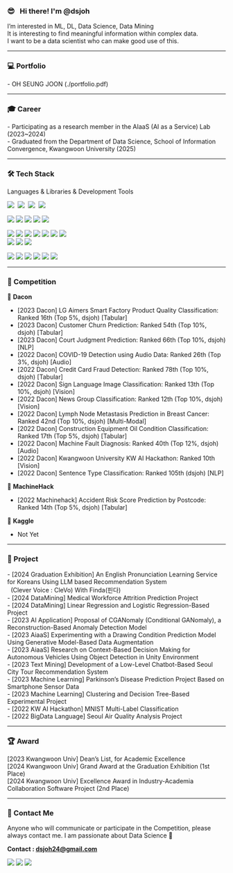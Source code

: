 ### 😎 &nbsp; Hi there! I'm <b> @dsjoh</b> <br/> 
<p>
I’m interested in ML, DL, Data Science, Data Mining </br>
It is interesting to find meaningful information within complex data. </br>
I want to be a data scientist who can make good use of this. </br>
</p>

-----------------------------------------------------

### 💻 Portfolio
<p>
-  OH SEUNG JOON (./portfolio.pdf) </br>
</p>

-----------------------------------------------------
### 🎓 Career
<p>
-  Participating as a research member in the AIaaS (AI as a Service) Lab (2023~2024) </br>
-  Graduated from the Department of Data Science, School of Information Convergence, Kwangwoon University (2025) </br>
</p>

-----------------------------------------------------


### 🛠 Tech Stack
Languages & Libraries & Development Tools </b>
<p>
 <img src="https://img.shields.io/badge/C-A8B9CC?style=flat-square&logo=C&logoColor=white"/></a>&nbsp
 <img src="https://img.shields.io/badge/C++-00599C?style=flat-square&logo=C%2B%2B&logoColor=white"/></a>&nbsp 
 <img src="https://img.shields.io/badge/Python-3766AB?style=flat-square&logo=Python&logoColor=white"/></a>&nbsp 
 <img src="https://img.shields.io/badge/Java-007396?style=flat-square&logo=Java&logoColor=white"/></a>&nbsp </br>
 
 <img src="https://img.shields.io/badge/PyTorch-EE4C2C?style=flat-square&logo=pytorch&logoColor=white"/></a> 
 <img src="https://img.shields.io/badge/TensorFlow-FF6F00?style=flat-square&logo=tensorflow&logoColor=white"/></a> 
 <img src="https://img.shields.io/badge/Scikit Learn-F7931E?style=flat-square&logo=scikitlearn&logoColor=white"/></a> 
 <img src="https://img.shields.io/badge/Pandas-150458?style=flat-square&logo=pandas&logoColor=white"/></a>
 <img src="https://img.shields.io/badge/OpenCV-5C3EE8?style=flat-square&logo=opencv&logoColor=white"/></a></br>
 
 <img src="https://img.shields.io/badge/Git-F05032?style=flat-square&logo=Git&logoColor=white"/></a> 
 <img src="https://img.shields.io/badge/Jupyter-F37626?style=flat-square&logo=Jupyter&logoColor=white"/></a> 
 <img src="https://img.shields.io/badge/Anaconda-44A833?style=flat-square&logo=anaconda&logoColor=white"/></a> 
 <img src="https://img.shields.io/badge/Visual Studio Code-007ACC?style=flat-square&logo=VisualStudioCode&logoColor=white"/></a> 
 <img src="https://img.shields.io/badge/Visual Studio-5C2D91?style=flat-square&logo=VisualStudio&logoColor=white"/></a>
 <img src="https://img.shields.io/badge/IntelliJ-000000?style=flat-square&logo=intellijidea&logoColor=white"/></a> 
 <img src="https://img.shields.io/badge/Android-3DDC84?style=flat-square&logo=Android&logoColor=white"/></a>  
 <img src="https://img.shields.io/badge/Linux-FCC624?style=flat-square&logo=linux&logoColor=white"/></a>
 <img src="https://img.shields.io/badge/Docker-2496ED?style=flat-square&logo=docker&logoColor=white"/></a>
 <img src="https://img.shields.io/badge/MySQL-4479A1?style=flat-square&logo=mysql&logoColor=white"/></a> </br>
 
 <img src="https://img.shields.io/badge/Slack-4A154B?style=flat-square&logo=slack&logoColor=white"/></a>
 <img src="https://img.shields.io/badge/Figma-F24E1E?style=flat-square&logo=figma&logoColor=white"/></a>
 <img src="https://img.shields.io/badge/Notion-000000?style=flat-square&logo=notion&logoColor=white"/></a>
 <img src="https://img.shields.io/badge/Disocrd-5865F2?style=flat-square&logo=discord&logoColor=white"/></a>
 <img src="https://img.shields.io/badge/Zoom-0B5CFF?style=flat-square&logo=zoom&logoColor=white"/></a>
 <img src="https://img.shields.io/badge/Google Meet-00897B?style=flat-square&logo=googlemeet&logoColor=white"/></a>
</p>

-----------------------------------------------------

### 🏅 Competition
<p>

🥇 **Dacon** </b> <br>
-  [2023 Dacon] LG Aimers Smart Factory Product Quality Classification: Ranked 16th (Top 5%, dsjoh) [Tabular]
-  [2023 Dacon] Customer Churn Prediction: Ranked 54th (Top 10%, dsjoh) [Tabular]
-  [2023 Dacon] Court Judgment Prediction: Ranked 66th (Top 10%, dsjoh) [NLP]
-  [2022 Dacon] COVID-19 Detection using Audio Data: Ranked 26th (Top 3%, dsjoh) [Audio]
-  [2022 Dacon] Credit Card Fraud Detection: Ranked 78th (Top 10%, dsjoh) [Tabular]
-  [2022 Dacon] Sign Language Image Classification: Ranked 13th (Top 10%, dsjoh) [Vision]
-  [2022 Dacon] News Group Classification: Ranked 12th (Top 10%, dsjoh) [Vision]
-  [2022 Dacon] Lymph Node Metastasis Prediction in Breast Cancer: Ranked 42nd (Top 10%, dsjoh) [Multi-Modal]
-  [2022 Dacon] Construction Equipment Oil Condition Classification: Ranked 17th (Top 5%, dsjoh) [Tabular]
-  [2022 Dacon] Machine Fault Diagnosis: Ranked 40th (Top 12%, dsjoh) [Audio]
-  [2022 Dacon] Kwangwoon University KW AI Hackathon: Ranked 10th [Vision]
-  [2022 Dacon] Sentence Type Classification: Ranked 105th (dsjoh) [NLP]

🥈 **MachineHack** </b> <br>
  - [2022 Machinehack] Accident Risk Score Prediction by Postcode: Ranked 14th (Top 5%, dsjoh) [Tabular]

🥉 **Kaggle** </b> <br>
  - Not Yet
 
</p>

-----------------------------------------------------

### 🎯 Project
<p>
-  [2024 Graduation Exhibition] An English Pronunciation Learning Service for Koreans Using LLM based Recommendation System </br>
   &nbsp&nbsp(Clever Voice : CleVo) With Finda(핀다) </br>
-  [2024 DataMining] Medical Workforce Attrition Prediction Project </br>
-  [2024 DataMining] Linear Regression and Logistic Regression-Based Project </br>
-  [2023 AI Application] Proposal of CGANomaly (Conditional GANomaly), a Reconstruction-Based Anomaly Detection Model </br>
-  [2023 AiaaS] Experimenting with a Drawing Condition Prediction Model Using Generative Model-Based Data Augmentation </br>
-  [2023 AiaaS] Research on Context-Based Decision Making for Autonomous Vehicles Using Object Detection in Unity Environment </br>
-  [2023 Text Mining] Development of a Low-Level Chatbot-Based Seoul City Tour Recommendation System </br>
-  [2023 Machine Learning] Parkinson’s Disease Prediction Project Based on Smartphone Sensor Data </br>
-  [2023 Machine Learning] Clustering and Decision Tree-Based Experimental Project </br>
-  [2022 KW AI Hackathon] MNIST Multi-Label Classification </br>
-  [2022 BigData Language] Seoul Air Quality Analysis Project
</p>

-----------------------------------------------------

### 🏆 Award
<p>
[2023 Kwangwoon Univ] Dean’s List, for Academic Excellence <br>
[2024 Kwangwoon Univ] Grand Award at the Graduation Exhibition (1st Place) <br>
[2024 Kwangwoon Univ] Excellence Award in Industry-Academia Collaboration Software Project (2nd Place) <br>
</p>


-----------------------------------------------------

### 📢 Contact Me
<p>
 Anyone who will communicate or participate in the Competition, please always contact me. I am passionate about Data Science 👀 <br>
 
 **Contact : dsjoh24@gmail.com** <br>
 
 <a href="mailto:dsjoh24@gmail.com"><img src="https://img.shields.io/badge/Gmail-d14836?style=flat-square&logo=Gmail&logoColor=white&link=viliketh1s98@naver.com"/></a>
 <a href="https://dacon.io/myprofile/445044/home"><img src="https://img.shields.io/badge/Dacon-3B7BDE?style=flat-square&logo=Dacon&logoColor=white&link=viliketh1s98@naver.com"/></a>
 <a href="https://www.kaggle.com/dsjoh24" target="_blank"><img src="https://img.shields.io/badge/Kaggle-20BEFF?style=flat-square&logo=Kaggle&logoColor=white"/></a>
</p><br>
  
  
  <!---
dsjoh/dsjoh is a ✨ special ✨ repository because its `README.md` (this file) appears on your GitHub profile.
You can click the Preview link to take a look at your changes.
 <a href="https://www.linkedin.com/in/dsjoh24/"><img src="https://img.shields.io/badge/LinkedIn-0A66C2?style=flat-square&logo=LinkedIn&logoColor=#0A66C2"/></a>

--->
